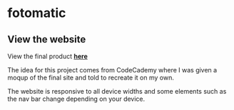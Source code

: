 # fotomatic

## View the website
View the final product **[here](https://nathan-anderson-1024.github.io/fotomatic/)**

The idea for this project comes from CodeCademy where I was given a moqup of the final site and told to recreate it on my own.

The website is responsive to all device widths and some elements such as the nav bar change depending on your device.
